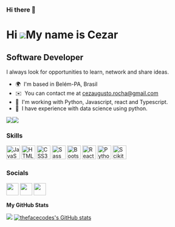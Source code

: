 ### Hi there 👋

<!--
**1cezar/1cezar** is a ✨ _special_ ✨ repository because its `README.md` (this file) appears on your GitHub profile.

Here are some ideas to get you started:

- 🔭 I’m currently working on ...
- 🌱 I’m currently learning ...
- 👯 I’m looking to collaborate on ...
- 🤔 I’m looking for help with ...
- 💬 Ask me about ...
- 📫 How to reach me: ...
- 😄 Pronouns: ...
- ⚡ Fun fact: ...
-->

Hi ![](https://user-images.githubusercontent.com/18350557/176309783-0785949b-9127-417c-8b55-ab5a4333674e.gif)My name is Cezar
===============================================================================================================================

Software Developer
----------------------

I always look for opportunities to learn, network and share ideas.

*   🌍  I'm based in Belém-PA, Brasil
*   ✉️  You can contact me at [cezaugusto.rocha@gmail.com](mailto:cezaugusto.rocha@gmail.com)
*   🧠  I'm working with Python, Javascript, react and Typescript.
*   🤝  I have experience with data science using python.

<a href="https://www.twitter.com/Cezar_da_Rocha" target="_blank" rel="noreferrer"><img
                  src="https://img.shields.io/twitter/follow/Cezar_da_Rocha?logo=twitter&style=for-the-badge&color=0891b2&labelColor=1c1917"
                /></a><a href="https://www.github.com/1cezar" target="_blank" rel="noreferrer"><img
                  src="https://img.shields.io/github/followers/1cezar?logo=github&style=for-the-badge&color=0891b2&labelColor=1c1917" /></a>
                  
  ### Skills 
<p align="left">
<a href="https://developer.mozilla.org/en-US/docs/Web/JavaScript" target="_blank" rel="noreferrer"><img src="https://raw.githubusercontent.com/danielcranney/readme-generator/main/public/icons/skills/javascript-colored.svg" width="36" height="36" alt="JavaScript" /></a>
<a href="https://developer.mozilla.org/en-US/docs/Glossary/HTML5" target="_blank" rel="noreferrer"><img src="https://raw.githubusercontent.com/danielcranney/readme-generator/main/public/icons/skills/html5-colored.svg" width="36" height="36" alt="HTML5" /></a>
<a href="https://www.w3.org/TR/CSS/#css" target="_blank" rel="noreferrer"><img src="https://raw.githubusercontent.com/danielcranney/readme-generator/main/public/icons/skills/css3-colored.svg" width="36" height="36" alt="CSS3" /></a>
<a href="https://sass-lang.com/" target="_blank" rel="noreferrer"><img src="https://raw.githubusercontent.com/danielcranney/readme-generator/main/public/icons/skills/sass-colored.svg" width="36" height="36" alt="Sass" /></a>
<a href="https://getbootstrap.com/" target="_blank" rel="noreferrer"><img src="https://raw.githubusercontent.com/danielcranney/readme-generator/main/public/icons/skills/bootstrap-colored.svg" width="36" height="36" alt="Bootstrap" /></a>
<a href="https://reactjs.org/" target="_blank" rel="noreferrer"><img src="https://raw.githubusercontent.com/danielcranney/readme-generator/main/public/icons/skills/react-colored.svg" width="36" height="36" alt="React" /></a>
<a href="https://www.python.org/" target="_blank" rel="noreferrer"><img src="https://s3.dualstack.us-east-2.amazonaws.com/pythondotorg-assets/media/files/python-logo-only.svg" width="36" height="36" alt="Python" /></a>
<a href="https://scikit-learn.org/" target="_blank" rel="noreferrer"><img src="https://avatars.githubusercontent.com/u/365630?s=200&v=4" width="36" height="36" alt="Scikit-learn" /></a>

 ### Socials
                  
                  
<p align="left">
                          
<a href="https://github.com/1cezar" target="_blank" rel="noreferrer"><img src="https://raw.githubusercontent.com/danielcranney/readme-generator/main/public/icons/socials/github.svg" width="32" height="32" /></a>
<a href="https://www.instagram.com/cezar_4ugusto/" target="_blank" rel="noreferrer"><img src="https://raw.githubusercontent.com/danielcranney/readme-generator/main/public/icons/socials/instagram.svg" width="32" height="32" /></a>
<a href="https://www.linkedin.com/in/cezar-rocha-7153b91a4" target="_blank" rel="noreferrer"><img src="https://raw.githubusercontent.com/danielcranney/readme-generator/main/public/icons/socials/linkedin.svg" width="32" height="32" /></a>
</p>


<b>My GitHub Stats</b>


<a href="http://www.github.com/1cezar"><img src="https://github-readme-streak-stats.herokuapp.com/?user=1cezar&stroke=ffffff&background=1c1917&ring=0891b2&fire=0891b2&currStreakNum=ffffff&currStreakLabel=0891b2&sideNums=ffffff&sideLabels=ffffff&dates=ffffff&hide_border=true" /></a>
<a href="http://www.github.com/1cezar"><img src="https://github-readme-stats.vercel.app/api?username=1cezar&show_icons=true&hide=prs,issues,contribs&title_color=0891b2&text_color=ffffff&icon_color=0891b2&bg_color=1c1917&hide_border=true&show_icons=true" alt="thefacecodes's GitHub stats" /></a>
